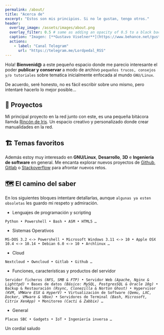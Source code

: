 ```yaml
---
permalink: /about/
title: "Acerca de"
excerpt: "Estos son mis principios. Si no le gustan, tengo otros."
header:
  overlay_image: /assets/images/about.png
  overlay_filter: 0.5 # same as adding an opacity of 0.5 to a black background
  caption: "Imagen: [**Gustavo Viselner**](https://www.behance.net/gustavo_v)"
  actions:
    - label: "Canal Telegram"
      url: "https://telegram.me/Lordpedal_RSS"
---
```


Hola! **Bienvenid@** a este pequeño espacio donde me parecio interesante el poder **publicar y conservar** a modo de archivo `pequeños trucos, consejos y/o tutoriales` sobre tematica inicialmente enfocada al mundo `GNU/Linux`.

De acuerdo, seré honesto, no es fácil escribir sobre uno mismo, pero intentaré hacerlo lo mejor posible…

## 🌇 Proyectos

<p>Mi principal proyecto en la red junto con este, es una pequeña bitácora llamda <a href="https://rincondeiris.club" target="_blank" rel="noopener noreferrer">Rincón de Iris</a>. 
Un espacio creativo y personalizado donde crear manualidades en la red.</p>

## 🏗️ Temas favoritos

<p>Además estoy muy interesado en <strong>GNU/Linux</strong>, <strong>Desarrollo</strong>, <strong>3D</strong> e <strong>Ingeniería de software</strong> en general. Me encanta explorar nuevos proyectos de <a href="https://github.com/" target="_blank" rel="noopener noreferrer">Github</a>, <a href="https://gitlab.com/" target="_blank" rel="noopener noreferrer">Gitlab</a> o <a href="https://stackoverflow.com/" target="_blank" rel="noopener noreferrer">Stackoverflow</a> para afrontar nuevos retos.</p>

## 🗺️ El camino del saber

<p>En los siguientes bloques intentare detallarlas, aunque <code class="highlighter-rouge">algunas ya esten obsoletas</code> les guardo mi respeto y admiración.</p>
<ul>
<li id="-lenguajes-de-programación-y-scripting"><i class="fa fa-code" aria-hidden="true"></i> Lenguajes de programación y scripting</li>
</ul>
<p><code>Python • Powershell • Bash • ASM • HTML5 <em>…</em></code></p>
<ul>
<li id="-sistemas-operativos">Sistemas Operativos</li>
</ul>
<p><code>MS-DOS 3.2 &lt;-&gt; Powershell • Microsoft Windows 3.11 &lt;-&gt; 10 • Apple OSX 10.4 &lt;-&gt; 10.14 • Debian 6.0 &lt;-&gt; 10 • Archlinux <em>…</em></code></p>
<ul>
<li id="-cloud">Cloud</li>
</ul>
<p><code>Nextcloud • Owncloud • Gitlab • Github <em>…</em></code></p>
<ul>
<li>Funciones, características y productos del servidor</li>
</ul>
<p><code>Servidor ficheros <em>(NFS, SMB &amp; FTP)</em> • Servidor Web <em>(Apache, Nginx &amp; Lighttpd)</em> • Bases de datos <em>(Básico: MySQL, PostgresSQL &amp; Oracle 10g)</em> • Backup &amp; Restauración <em>(Rsync, Clonezilla &amp; Norton Ghost)</em> • Hypervisor <em>(KVM, VMWare ESX &amp; HyperV)</em> • Virtualización de Software <em>(Qemu, LXC, Docker, VMware &amp; VBox)</em> • Servidores de Terminal <em>(Bash, Microsoft, Citrix XenApp)</em> • Monitoreo <em>(Cacti &amp; Zabbix) </em><em>…</em></code></p>
<ul>
<li id="-general">General</li>
</ul>
<p><code>Placas SBC • Gadgets • IoT • Ingeniería inversa <em>…</em></code></p>

Un cordial saludo
